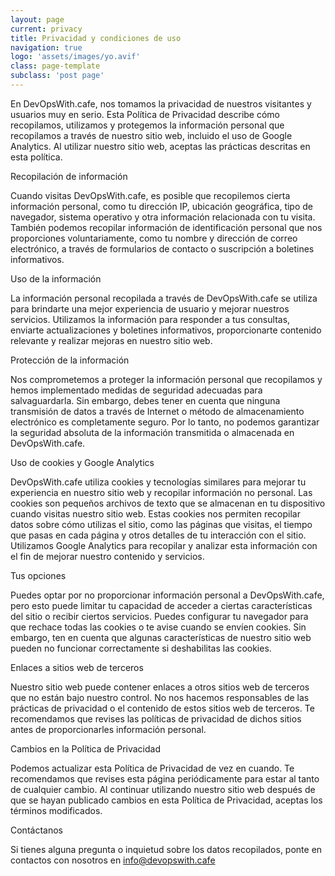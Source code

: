 ```yaml
---
layout: page
current: privacy
title: Privacidad y condiciones de uso
navigation: true
logo: 'assets/images/yo.avif'
class: page-template
subclass: 'post page'
---
```


En DevOpsWith.cafe, nos tomamos la privacidad de nuestros visitantes y usuarios muy en serio. Esta Política de Privacidad describe cómo recopilamos, utilizamos y protegemos la información personal que recopilamos a través de nuestro sitio web, incluido el uso de Google Analytics. Al utilizar nuestro sitio web, aceptas las prácticas descritas en esta política.

Recopilación de información

Cuando visitas DevOpsWith.cafe, es posible que recopilemos cierta información personal, como tu dirección IP, ubicación geográfica, tipo de navegador, sistema operativo y otra información relacionada con tu visita. También podemos recopilar información de identificación personal que nos proporciones voluntariamente, como tu nombre y dirección de correo electrónico, a través de formularios de contacto o suscripción a boletines informativos.

Uso de la información

La información personal recopilada a través de DevOpsWith.cafe se utiliza para brindarte una mejor experiencia de usuario y mejorar nuestros servicios. Utilizamos la información para responder a tus consultas, enviarte actualizaciones y boletines informativos, proporcionarte contenido relevante y realizar mejoras en nuestro sitio web.

Protección de la información

Nos comprometemos a proteger la información personal que recopilamos y hemos implementado medidas de seguridad adecuadas para salvaguardarla. Sin embargo, debes tener en cuenta que ninguna transmisión de datos a través de Internet o método de almacenamiento electrónico es completamente seguro. Por lo tanto, no podemos garantizar la seguridad absoluta de la información transmitida o almacenada en DevOpsWith.cafe.

Uso de cookies y Google Analytics

DevOpsWith.cafe utiliza cookies y tecnologías similares para mejorar tu experiencia en nuestro sitio web y recopilar información no personal. Las cookies son pequeños archivos de texto que se almacenan en tu dispositivo cuando visitas nuestro sitio web. Estas cookies nos permiten recopilar datos sobre cómo utilizas el sitio, como las páginas que visitas, el tiempo que pasas en cada página y otros detalles de tu interacción con el sitio. Utilizamos Google Analytics para recopilar y analizar esta información con el fin de mejorar nuestro contenido y servicios.

Tus opciones

Puedes optar por no proporcionar información personal a DevOpsWith.cafe, pero esto puede limitar tu capacidad de acceder a ciertas características del sitio o recibir ciertos servicios. Puedes configurar tu navegador para que rechace todas las cookies o te avise cuando se envíen cookies. Sin embargo, ten en cuenta que algunas características de nuestro sitio web pueden no funcionar correctamente si deshabilitas las cookies.

Enlaces a sitios web de terceros

Nuestro sitio web puede contener enlaces a otros sitios web de terceros que no están bajo nuestro control. No nos hacemos responsables de las prácticas de privacidad o el contenido de estos sitios web de terceros. Te recomendamos que revises las políticas de privacidad de dichos sitios antes de proporcionarles información personal.

Cambios en la Política de Privacidad

Podemos actualizar esta Política de Privacidad de vez en cuando. Te recomendamos que revises esta página periódicamente para estar al tanto de cualquier cambio. Al continuar utilizando nuestro sitio web después de que se hayan publicado cambios en esta Política de Privacidad, aceptas los términos modificados.

Contáctanos

Si tienes alguna pregunta o inquietud sobre los datos recopilados, ponte en contactos con nosotros en info@devopswith.cafe